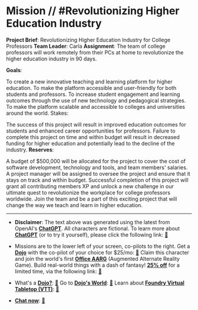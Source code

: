 # Mission // #Revolutionizing Higher Education Industry

**Project Brief**:
Revolutionizing Higher Education Industry for College Professors
**Team Leader**: Carla
**Assignment**:
The team of college professors will work remotely from their PCs at home to revolutionize the higher education industry in 90 days.

**Goals**:

To create a new innovative teaching and learning platform for higher education.
To make the platform accessible and user-friendly for both students and professors.
To increase student engagement and learning outcomes through the use of new technology and pedagogical strategies.
To make the platform scalable and accessible to colleges and universities around the world.
Stakes:

The success of this project will result in improved education outcomes for students and enhanced career opportunities for professors.
Failure to complete this project on time and within budget will result in decreased funding for higher education and potentially lead to the decline of the industry.
**Reserves**:

A budget of $500,000 will be allocated for the project to cover the cost of software development, technology and tools, and team members' salaries.
A project manager will be assigned to oversee the project and ensure that it stays on track and within budget.
Successful completion of this project will grant all contributing members XP and unlock a new challenge in our ultimate quest to revolutionize the workplace for college professors worldwide. Join the team and be a part of this exciting project that will change the way we teach and learn in higher education.

---

* **Disclaimer**: The text above was generated using the latest from OpenAI's [**ChatGPT**](https://openai.com/blog/chatgpt/).  All characters are fictional.  To learn more about [**ChatGPT**](https://openai.com/blog/chatgpt/) (or to try it yourself), please click the following link: [:closed_book:](https://openai.com/blog/chatgpt/)

* Missions are to the lower left of your screen, co-pilots to the right. Get a [**Dojo**](https://workmates.live/marketplace) with the co-pilot of your choice for $25/mo: [:green_book:](https://workmates.live/marketplace)  Claim this character and join the world's first [**Office AARG**](https://dojos.world) (Augmented Alternate Reality Game). Build real-world things with a dash of fantasy! [**25% off**](https://blog.workmates.live/deal-on-a-dojo) for a limited time, via the following link: [:green_book:](https://blog.workmates.live/deal-on-a-dojo) 

* What's a [**Dojo?**](https://workdojos.com): [:blue_book:](https://workdojos.com)  Go to [**Dojo's World**](https://dojos.world): [:blue_book:](https://dojos.world)  Learn about [**Foundry Virtual Tabletop (VTT)**](https://foundryvtt.com): [:closed_book:](https://foundryvtt.com/)

* [**Chat now**](https://chat.workmates.live/channel/support): [:ledger:](https://chat.workmates.live/channel/support)